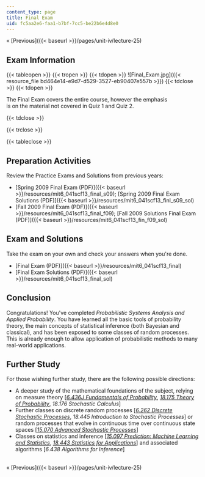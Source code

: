 ```yaml
---
content_type: page
title: Final Exam
uid: fc5aa2e6-faa1-b7bf-7cc5-be22b6e4d8e0
---
```


« [Previous]({{< baseurl >}}/pages/unit-iv/lecture-25)

Exam Information
----------------

{{< tableopen >}}
{{< tropen >}}
{{< tdopen >}}
![Final_Exam.jpg]({{< resource_file bd464e14-e9d7-d529-3527-eb90407e557b >}})
{{< tdclose >}}
{{< tdopen >}}


The Final Exam covers the entire course, however the emphasis  
is on the material not covered in Quiz 1 and Quiz 2.


{{< tdclose >}}

{{< trclose >}}

{{< tableclose >}}

Preparation Activities
----------------------

Review the Practice Exams and Solutions from previous years:

*   [Spring 2009 Final Exam (PDF)]({{< baseurl >}}/resources/mit6_041scf13_final_s09); [Spring 2009 Final Exam Solutions (PDF)]({{< baseurl >}}/resources/mit6_041scf13_finl_s09_sol)
*   [Fall 2009 Final Exam (PDF)]({{< baseurl >}}/resources/mit6_041scf13_final_f09); [Fall 2009 Solutions Final Exam (PDF)]({{< baseurl >}}/resources/mit6_041scf13_fin_f09_sol)

Exam and Solutions
------------------

Take the exam on your own and check your answers when you're done.

*   [Final Exam (PDF)]({{< baseurl >}}/resources/mit6_041scf13_final)
*   [Final Exam Solutions (PDF)]({{< baseurl >}}/resources/mit6_041scf13_final_sol)

Conclusion
----------

Congratulations! You've completed _Probabilistic Systems Analysis and Applied Probability_. You have learned all the basic tools of probability theory, the main concepts of statistical inference (both Bayesian and classical), and has been exposed to some classes of random processes. This is already enough to allow application of probabilistic methods to many real-world applications.

Further Study
-------------

For those wishing further study, there are the following possible directions:

*   A deeper study of the mathematical foundations of the subject, relying on measure theory \[[_6.436J Fundamentals of Probability_](/courses/6-436j-fundamentals-of-probability-fall-2018), [_18.175 Theory of Probability_](/courses/18-175-theory-of-probability-spring-2014), _18.176 Stochastic Calculus_\]
*   Further classes on discrete random processes \[[_6.262 Discrete Stochastic Processes_](/courses/6-262-discrete-stochastic-processes-spring-2011), _18.445 Introduction to Stochastic Processes_\] or random processes that evolve in continuous time over continuous state spaces \[[_15.070 Advanced Stochastic Processes_](/courses/15-070j-advanced-stochastic-processes-fall-2013)\]
*   Classes on statistics and inference \[[_15.097 Prediction: Machine Learning and Statistics_](/courses/15-097-prediction-machine-learning-and-statistics-spring-2012), [_18.443 Statistics for Applications_](/courses/18-443-statistics-for-applications-fall-2003)\] and associated algorithms \[_6.438 Algorithms for Inference_\]  
     

« [Previous]({{< baseurl >}}/pages/unit-iv/lecture-25)